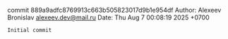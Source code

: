 commit 889a9adfc8769913c663b505823017d9b1e954df
Author: Alexeev Bronislav <alexeev.dev@mail.ru>
Date:   Thu Aug 7 00:08:19 2025 +0700

    Initial commit
